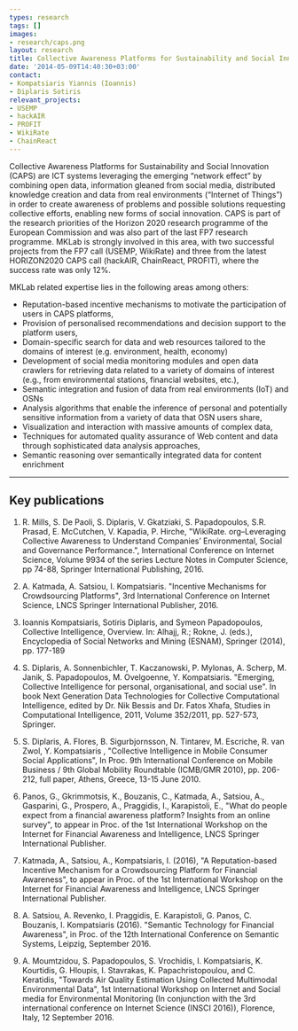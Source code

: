 ```yaml
---
types: research
tags: []
images:
- research/caps.png
layout: research
title: Collective Awareness Platforms for Sustainability and Social Innovation
date: '2014-05-09T14:40:30+03:00'
contact: 
- Kompatsiaris Yiannis (Ioannis)
- Diplaris Sotiris
relevant_projects:
- USEMP
- hackAIR
- PROFIT
- WikiRate
- ChainReact
---
```

Collective Awareness Platforms for Sustainability and Social Innovation (CAPS) are ICT systems leveraging the emerging “network effect” by combining open data, information gleaned from social media, distributed knowledge creation and data from real environments (“Internet of Things”) in order to create awareness of problems and possible solutions requesting collective efforts, enabling new forms of social innovation. CAPS is part of the research priorities of the Horizon 2020 research programme of the European Commission and was also part of the last FP7 research programme. MKLab is strongly involved in this area, with two successful projects from the FP7 call (USEMP, WikiRate) and three from the latest HORIZON2020 CAPS call (hackAIR, ChainReact, PROFIT), where the success rate was only 12%.

MKLab related expertise lies in the following areas among others:

- Reputation-based incentive mechanisms to motivate the participation of users in CAPS platforms,
- Provision of personalised recommendations and decision support to the platform users,
- Domain-specific search for data and web resources tailored to the domains of interest (e.g. environment, health, economy)
- Development of social media monitoring modules and open data crawlers for retrieving data related to a variety of domains of interest (e.g., from environmental stations, financial websites, etc.),
- Semantic integration and fusion of data from real environments (IoT) and OSNs
- Analysis algorithms that enable the inference of personal and potentially sensitive information from a variety of data that OSN users share,
- Visualization and interaction with massive amounts of complex data,
- Techniques for automated quality assurance of Web content and data through sophisticated data analysis approaches,
- Semantic reasoning over semantically integrated data for content enrichment

---

## Key publications

1. R. Mills, S. De Paoli, S. Diplaris, V. Gkatziaki, S. Papadopoulos, S.R. Prasad, E. McCutchen, V. Kapadia, P. Hirche, "WikiRate. org–Leveraging Collective Awareness to Understand Companies’ Environmental, Social and Governance Performance.", International Conference on Internet Science, Volume 9934 of the series Lecture Notes in Computer Science, pp 74-88, Springer International Publishing, 2016. 

1. A. Katmada, A. Satsiou, I. Kompatsiaris. "Incentive Mechanisms for Crowdsourcing Platforms", 3rd International Conference on Internet Science, LNCS Springer International Publisher, 2016. 

1. Ioannis Kompatsiaris, Sotiris Diplaris, and Symeon Papadopoulos, Collective Intelligence, Overview. In: Alhajj, R.; Rokne, J. (eds.), Encyclopedia of Social Networks and Mining (ESNAM), Springer (2014), pp. 177-189

1. S. Diplaris, A. Sonnenbichler, T. Kaczanowski, P. Mylonas, A. Scherp, M. Janik, S. Papadopoulos, M. Ovelgoenne, Y. Kompatsiaris. "Emerging, Collective Intelligence for personal, organisational, and social use". In book Next Generation Data Technologies for Collective Computational Intelligence, edited by Dr. Nik Bessis and Dr. Fatos Xhafa, Studies in Computational Intelligence, 2011, Volume 352/2011, pp. 527-573, Springer.

1. S. Diplaris, A. Flores, B. Sigurbjornsson, N. Tintarev, M. Escriche, R. van Zwol, Y. Kompatsiaris , "Collective Intelligence in Mobile Consumer Social Applications", In Proc. 9th International Conference on Mobile Business / 9th Global Mobility Roundtable  (ICMB/GMR 2010), pp. 206-212, full paper, Athens, Greece, 13-15 June 2010.

1. Panos, G., Gkrimmotsis, K., Bouzanis, C., Katmada, A., Satsiou, A., Gasparini, G., Prospero, A., Praggidis, I., Karapistoli, E., "What do people expect from a financial awareness platform? Insights from an online survey", to appear in Proc. of the 1st International Workshop on the Internet for Financial Awareness and Intelligence, LNCS Springer International Publisher.

1. Katmada, A., Satsiou, A., Kompatsiaris, I. (2016), "A Reputation-based Incentive Mechanism for a Crowdsourcing Platform for Financial Awareness", to appear in Proc. of the 1st International Workshop on the Internet for Financial Awareness and Intelligence, LNCS Springer International Publisher.

1. A. Satsiou, A. Revenko, I. Praggidis, E. Karapistoli, G. Panos, C. Bouzanis, I. Kompatsiaris (2016). "Semantic Technology for Financial Awareness",  in Proc. of the 12th International Conference on Semantic Systems, Leipzig, September 2016.

1. A. Moumtzidou, S. Papadopoulos, S. Vrochidis, I. Kompatsiaris, K. Kourtidis, G. Hloupis, I. Stavrakas, K. Papachristopoulou, and C. Keratidis, "Towards Air Quality Estimation Using Collected Multimodal Environmental Data", 1st International Workshop on Internet and Social media for Environmental Monitoring (In conjunction with the 3rd international conference on Internet Science (INSCI 2016)), Florence, Italy, 12 September 2016.
